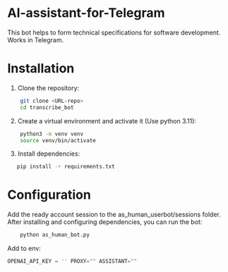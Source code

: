 # AI-assistant-for-Telegram
This bot helps to form technical specifications for software development. Works in Telegram.

# Installation
1. Clone the repository:
```bash
    git clone <URL-repo>
    cd transcribe_bot
```

2. Create a virtual environment and activate it (Use python 3.11):
```bash
    python3 -m venv venv
    source venv/bin/activate
```

3. Install dependencies:
```bash
   pip install -r requirements.txt
```

# Configuration
Add the ready account session to the as_human_userbot/sessions folder.
After installing and configuring dependencies, you can run the bot:
```bash
    python as_human_bot.py
```

Add to env: 
```python
OPENAI_API_KEY = '' PROXY="" ASSISTANT=""
```
